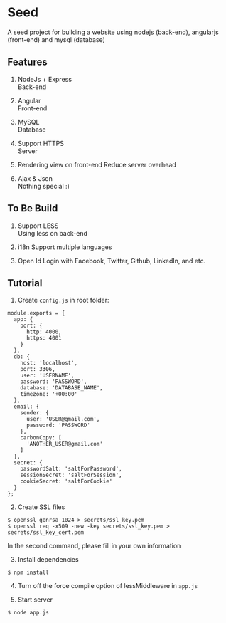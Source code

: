 # Seed

A seed project for building a website using nodejs (back-end), angularjs (front-end) and mysql (database)  

## Features

1. NodeJs + Express  
  Back-end

2. Angular  
  Front-end

3. MySQL  
  Database

4. Support HTTPS  
  Server

5. Rendering view on front-end
  Reduce server overhead

6. Ajax & Json  
  Nothing special :)

## To Be Build

1. Support LESS  
  Using less on back-end

2. i18n
  Support multiple languages

3. Open Id
  Login with Facebook, Twitter, Github, LinkedIn, and etc.

## Tutorial

1. Create `config.js` in root folder:  

  ```
  module.exports = {
    app: {
      port: {
        http: 4000,
        https: 4001
      }
    },
    db: {
      host: 'localhost',
      port: 3306,
      user: 'USERNAME',
      password: 'PASSWORD',
      database: 'DATABASE_NAME',
      timezone: '+00:00'
    },
    email: {
      sender: {
        user: 'USER@gmail.com',
        password: 'PASSWORD'
      },
      carbonCopy: [
        'ANOTHER_USER@gmail.com'
      ]
    },
    secret: {
      passwordSalt: 'saltForPassword',
      sessionSecret: 'saltForSession',
      cookieSecret: 'saltForCookie'
    }
  };
  ```

2. Create SSL files  

  ```
  $ openssl genrsa 1024 > secrets/ssl_key.pem
  $ openssl req -x509 -new -key secrets/ssl_key.pem > secrets/ssl_key_cert.pem
  ```
  In the second command, please fill in your own information

3. Install dependencies  

  ```
  $ npm install
  ```

4. Turn off the force compile option of lessMiddleware in `app.js`  

5. Start server  

  ```
  $ node app.js
  ```
